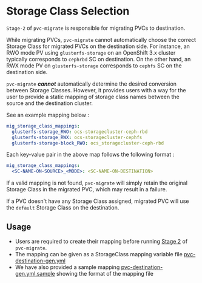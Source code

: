 # Storage Class Selection

`Stage-2` of `pvc-migrate` is responsible for migrating PVCs to destination. 

While migrating PVCs, `pvc-migrate` cannot automatically choose the correct Storage Class for migrated PVCs on the destination side. For instance, an RWO mode PV using `glusterfs-storage` on an OpenShift 3.x cluster typically corresponds to `cephrbd` SC on destination. On the other hand, an RWX mode PV on `glusterfs-storage` corresponds to `cephfs` SC on the destination side. 

`pvc-migrate` ___cannot___ automatically determine the desired conversion between Storage Classes. However, it provides users with a way for the user to provide a static mapping of storage class names between the source and the destination cluster.

See an example mapping below :

```yml
mig_storage_class_mappings:
  glusterfs-storage_RWO: ocs-storagecluster-ceph-rbd
  glusterfs-storage_RWX: ocs-storagecluster-cephfs
  glusterfs-storage-block_RWO: ocs_storagecluster-ceph-rbd
``` 

Each key-value pair in the above map follows the following format :

```yml
mig_storage_class_mappings:
  <SC-NAME-ON-SOURCE>_<MODE>: <SC-NAME-ON-DESTINATION> 
```

If a valid mapping is not found, `pvc-migrate` will simply retain the original Storage Class in the migrated PVC, which may result in a failure. 

If a PVC doesn't have any Storage Class assigned, migrated PVC will use the `default` Storage Class on the destination. 

## Usage

- Users are required to create their mapping before running [Stage 2](../2_pvc_destination_gen) of `pvc-migrate`. 
- The mapping can be given as a StorageClass mapping variable file [pvc-destination-gen.yml](../2_pvc_destination_gen/vars/pvc-destination-gen.yml)
- We have also provided a sample mapping [pvc-destination-gen.yml.sample](../2_pvc_destination_gen/vars/pvc-destination-gen.yml.example) showing the format of the mapping file

